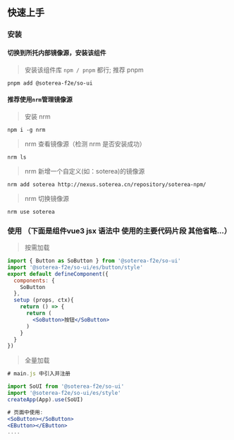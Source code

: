 ## 快速上手

### 安装

#### 切换到所托内部镜像源，安装该组件

> 安装该组件库 `npm / pnpm` 都行; 推荐 pnpm

```shell
pnpm add @soterea-f2e/so-ui
```

#### 推荐使用`nrm`管理镜像源

> 安装 nrm

```shell
npm i -g nrm
```

> nrm 查看镜像源（检测 nrm 是否安装成功）

```shell
nrm ls
```

> nrm 新增一个自定义(如：soterea)的镜像源

```shell
nrm add soterea http://nexus.soterea.cn/repository/soterea-npm/
```

> nrm 切换镜像源

```shell
nrm use soterea
```

### 使用 （下面是组件vue3 jsx 语法中 使用的主要代码片段 其他省略...）

> 按需加载

```jsx
import { Button as SoButton } from '@soterea-f2e/so-ui'
import '@soterea-f2e/so-ui/es/button/style'
export default defineComponent({
  components: {
    SoButton
  },
  setup (props, ctx){
    return () => {
      return (
        <SoButton>按钮</SoButton>
      )
    }
  }
})
```
> 全量加载

```jsx
# main.js 中引入并注册

import SoUI from '@soterea-f2e/so-ui'
import '@soterea-f2e/so-ui/es/style'
createApp(App).use(SoUI)

# 页面中使用:
<SoButton></SoButton>
<EButton></EButton>
....
```